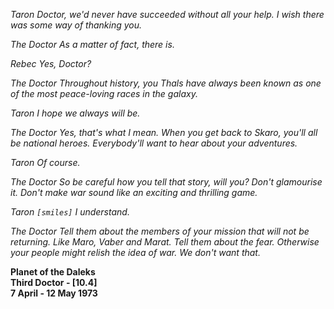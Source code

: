 _Taron_ _Doctor, we'd never have succeeded without all your help. I wish there was some way of thanking you._

_The Doctor_ _As a matter of fact, there is._

_Rebec_ _Yes, Doctor?_

_The Doctor_ _Throughout history, you Thals have always been known as one of the most peace-loving races in the galaxy._

_Taron_ _I hope we always will be._

_The Doctor_ _Yes, that's what I mean. When you get back to Skaro, you'll all be national heroes. Everybody'll want to hear about your adventures._

_Taron_ _Of course._

_The Doctor_ _So be careful how you tell that story, will you? Don't glamourise it. Don't make war sound like an exciting and thrilling game._

_Taron_ _`[smiles]` I understand._

_The Doctor_ _Tell them about the members of your mission that will not be returning. Like Maro, Vaber and Marat. Tell them about the fear. Otherwise your people might relish the idea of war. We don't want that._

**Planet of the Daleks  
Third Doctor - [10.4]  
7 April - 12 May 1973**